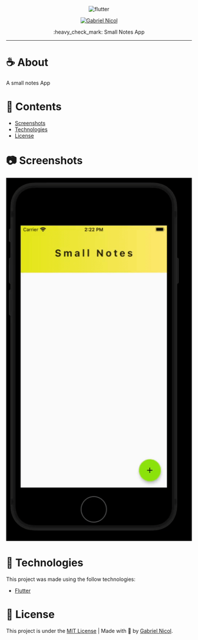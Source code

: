 
<p align="center">
   <img src="https://i.pinimg.com/originals/c1/65/1f/c1651f598d212acdfe551f103548e495.png" alt="flutter" width="300"/>
</p>

<p align="center">
   <a href="https://www.linkedin.com/in/moraesnicol/">
      <img alt="Gabriel Nicol" src="https://img.shields.io/badge/linkedin-%230077B5.svg?&style=for-the-badge&logo=linkedin&logoColor=white" />
   </a>
 
</p>

<p align="center">
  :heavy_check_mark: Small Notes App
</p>

<hr />


# :coffee: About

A small notes App


# 📌 Contents

* [Screenshots](#camera-screenshot)
* [Technologies](#rocket-technologies)
* [License](#page_facing_up-license)

# :camera: Screenshots
<div align="center">
   <img src="https://github.com/moraesnicol/chapter_1_challenge_2/blob/master/smallnotes.gif" >

</div>

# :rocket: Technologies
This project was made using the follow technologies:

* [Flutter](https://github.com/flutter/flutter)


# :page_facing_up: License

This project is under the [MIT License](./LICENSE) |
Made with 💖 by [Gabriel Nicol](https://www.linkedin.com/in/gabrielnicol/).

